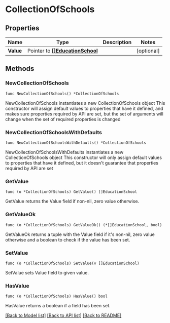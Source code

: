 # CollectionOfSchools

## Properties

Name | Type | Description | Notes
------------ | ------------- | ------------- | -------------
**Value** | Pointer to [**[]EducationSchool**](EducationSchool.md) |  | [optional] 

## Methods

### NewCollectionOfSchools

`func NewCollectionOfSchools() *CollectionOfSchools`

NewCollectionOfSchools instantiates a new CollectionOfSchools object
This constructor will assign default values to properties that have it defined,
and makes sure properties required by API are set, but the set of arguments
will change when the set of required properties is changed

### NewCollectionOfSchoolsWithDefaults

`func NewCollectionOfSchoolsWithDefaults() *CollectionOfSchools`

NewCollectionOfSchoolsWithDefaults instantiates a new CollectionOfSchools object
This constructor will only assign default values to properties that have it defined,
but it doesn't guarantee that properties required by API are set

### GetValue

`func (o *CollectionOfSchools) GetValue() []EducationSchool`

GetValue returns the Value field if non-nil, zero value otherwise.

### GetValueOk

`func (o *CollectionOfSchools) GetValueOk() (*[]EducationSchool, bool)`

GetValueOk returns a tuple with the Value field if it's non-nil, zero value otherwise
and a boolean to check if the value has been set.

### SetValue

`func (o *CollectionOfSchools) SetValue(v []EducationSchool)`

SetValue sets Value field to given value.

### HasValue

`func (o *CollectionOfSchools) HasValue() bool`

HasValue returns a boolean if a field has been set.


[[Back to Model list]](../README.md#documentation-for-models) [[Back to API list]](../README.md#documentation-for-api-endpoints) [[Back to README]](../README.md)


